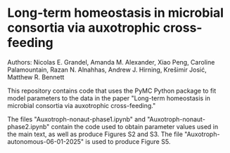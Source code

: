 # Long-term homeostasis in microbial consortia via auxotrophic cross-feeding
Authors: Nicolas E. Grandel, Amanda M. Alexander, Xiao Peng, Caroline Palamountain, Razan N. Alnahhas, Andrew J. Hirning, Krešimir Josić, Matthew R. Bennett

This repository contains code that uses the PyMC Python package to fit model parameters to the data in the paper "Long-term homeostasis in microbial consortia via auxotrophic cross-feeding."

The files "Auxotroph-nonaut-phase1.ipynb" and "Auxotroph-nonaut-phase2.ipynb" contain the code used to obtain parameter values used in the main text, as well as produce Figures S2 and S3. The file "Auxotroph-autonomous-06-01-2025" is used to produce Figure S5.

